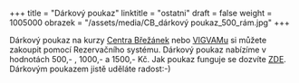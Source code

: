 +++
title = "Dárkový poukaz"
linktitle = "ostatni"
draft = false
weight = 1005000
obrazek = "/assets/media/CB_dárkový poukaz_500_rám.jpg"
+++

Dárkový poukaz na kurzy [Centra Břežánek](https://brezanek.webooker.eu/) nebo [VIGVAMu](https://vigvam.webooker.eu/) si můžete zakoupit pomocí Rezervačního systému. Dárkový poukaz nabízíme v hodnotách 500,- , 1000,- a 1500,- Kč. Jak poukaz funguje se dozvíte [ZDE](https://brezanek.webooker.eu/Courses/Register/124041?returnUrl=Courses&tabName=detail).  
Dárkovým poukazem jistě uděláte radost:-)  

